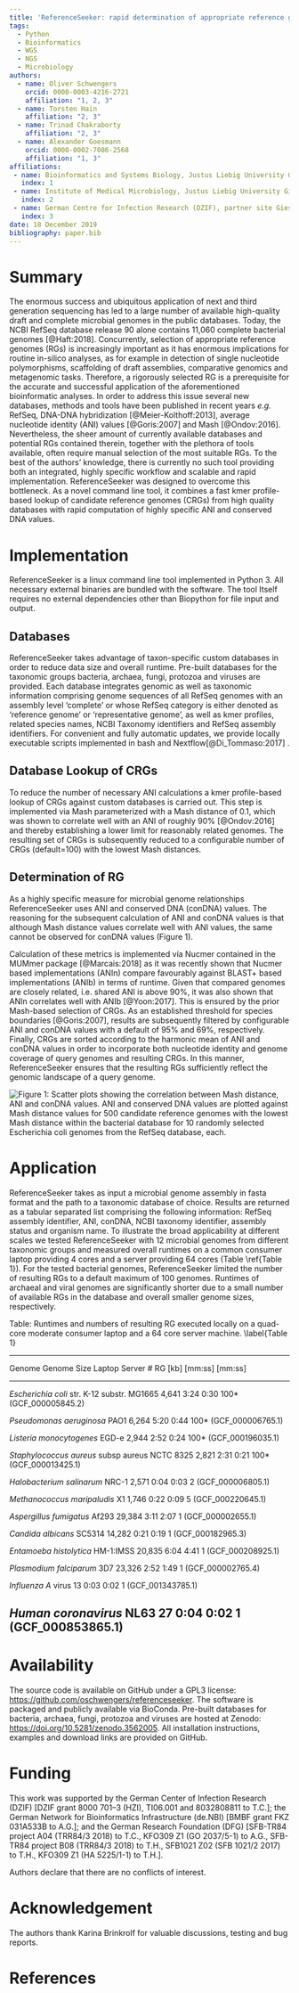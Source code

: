 ```yaml
---
title: 'ReferenceSeeker: rapid determination of appropriate reference genomes'
tags:
  - Python
  - Bioinformatics
  - WGS
  - NGS
  - Microbiology
authors:
  - name: Oliver Schwengers
    orcid: 0000-0003-4216-2721
    affiliation: "1, 2, 3"
  - name: Torsten Hain
    affiliation: "2, 3"
  - name: Trinad Chakraborty
    affiliation: "2, 3"
  - name: Alexander Goesmann
    orcid: 0000-0002-7086-2568
    affiliation: "1, 3"
affiliations:
 - name: Bioinformatics and Systems Biology, Justus Liebig University Giessen, Giessen, 35392, Germany
   index: 1
 - name: Institute of Medical Microbiology, Justus Liebig University Giessen, Giessen, 35392, Germany
   index: 2
 - name: German Centre for Infection Research (DZIF), partner site Giessen-Marburg-Langen, Giessen, Germany
   index: 3
date: 18 December 2019
bibliography: paper.bib
---
```


# Summary
The enormous success and ubiquitous application of next and third generation sequencing has
led to a large number of available high-quality draft and complete microbial genomes in the
public databases. Today, the NCBI RefSeq database release 90 alone contains 11,060
complete bacterial genomes ​[@Haft:2018​]. Concurrently, selection of appropriate reference
genomes (RGs) is increasingly important as it has enormous implications for routine in-silico
analyses, as for example in detection of single nucleotide polymorphisms, scaffolding of draft
assemblies, comparative genomics and metagenomic tasks. Therefore, a rigorously selected
RG is a prerequisite for the accurate and successful application of the aforementioned
bioinformatic analyses. In order to address this issue several new databases, methods and tools
have been published in recent years *e.g.* RefSeq, DNA-DNA hybridization [@Meier-Kolthoff:2013]​,
average nucleotide identity (ANI) values [@Goris:2007] and Mash ​[@Ondov:2016]​.
Nevertheless, the sheer amount of currently available databases and potential RGs
contained therein, together with the plethora of tools available, often require manual selection of
the most suitable RGs. To the best of the authors’ knowledge, there is currently no such tool
providing both an integrated, highly specific workflow and scalable and rapid implementation.
ReferenceSeeker was designed to overcome this bottleneck. As a novel command line tool, it
combines a fast kmer profile-based lookup of candidate reference genomes (CRGs) from high
quality databases with rapid computation of highly specific ANI and conserved DNA values.

# Implementation
ReferenceSeeker is a linux command line tool implemented in Python 3. All necessary external
binaries are bundled with the software. The tool Itself requires no external dependencies other
than Biopython for file input and output.

## Databases
ReferenceSeeker takes advantage of taxon-specific custom databases in order to reduce data
size and overall runtime. Pre-built databases for the taxonomic groups bacteria, archaea, fungi,
protozoa and viruses are provided. Each database integrates genomic as well as taxonomic
information comprising genome sequences of all RefSeq genomes with an assembly level
‘complete’ or whose RefSeq category is either denoted as ‘reference genome’ or ‘representative
genome’, as well as kmer profiles, related species names, NCBI Taxonomy identifiers and
RefSeq assembly identifiers. For convenient and fully automatic updates, we provide locally
executable scripts implemented in bash and Nextflow ​[@Di_Tommaso:2017]​ .

## Database Lookup of CRGs
To reduce the number of necessary ANI calculations a kmer profile-based lookup of CRGs
against custom databases is carried out. This step is implemented via Mash parameterized with
a Mash distance of 0.1, which was shown to correlate well with an ANI of roughly 90% ​
[@Ondov:2016] and thereby establishing a lower limit for reasonably related genomes.
The resulting set of CRGs is subsequently reduced to a configurable number of CRGs (default=100)
with the lowest Mash distances.

## Determination of RG
As a highly specific measure for microbial genome relationships ReferenceSeeker uses ANI and
conserved DNA (conDNA) values. The reasoning for the subsequent calculation of ANI and
conDNA values is that although Mash distance values correlate well with ANI values, the same
cannot be observed for conDNA values (Figure 1).

Calculation of these metrics is implemented vía Nucmer contained in the MUMmer package
[@Marcais:2018] as it was recently shown that Nucmer based implementations (ANIn)
compare favourably against BLAST+ based implementations (ANIb) in terms of runtime. Given
that compared genomes are closely related, i.e. shared ANI is above 90%, it was also shown
that ANIn correlates well with ANIb [@Yoon:2017]. This is ensured by the prior Mash-based
selection of CRGs. As an established threshold for species boundaries [@Goris:2007]​,
results are subsequently filtered by configurable ANI and conDNA values with a default of 95%
and 69%, respectively. Finally, CRGs are sorted according to the harmonic mean of ANI and
conDNA values in order to incorporate both nucleotide identity and genome coverage of query
genomes and resulting CRGs. In this manner, ReferenceSeeker ensures that the resulting RGs
sufficiently reflect the genomic landscape of a query genome.

![Figure 1: Scatter plots showing the correlation between Mash distance, ANI and conDNA
values. ANI and conserved DNA values are plotted against Mash distance values for 500
candidate reference genomes with the lowest Mash distance within the bacterial database for
10 randomly selected *Escherichia coli* genomes from the RefSeq database, each.](mash-ani-cdna.scatter.png)

# Application
ReferenceSeeker takes as input a microbial genome assembly in fasta format and the path to a
taxonomic database of choice. Results are returned as a tabular separated list comprising the
following information: RefSeq assembly identifier, ANI, conDNA, NCBI taxonomy identifier,
assembly status and organism name.
To illustrate the broad applicability at different scales we tested ReferenceSeeker with 12
microbial genomes from different taxonomic groups and measured overall runtimes on a
common consumer laptop providing 4 cores and a server providing 64 cores (Table \ref{Table 1}). For the
tested bacterial genomes, ReferenceSeeker limited the number of resulting RGs to a default
maximum of 100 genomes. Runtimes of archaeal and viral genomes are significantly shorter
due to a small number of available RGs in the database and overall smaller genome sizes,
respectively.

Table: Runtimes and numbers of resulting RG executed locally on a quad-core moderate consumer
laptop and a 64 core server machine. \label{Table 1}

------------------------------------------------------------------------------------
Genome                                           Genome Size   Laptop   Server  # RG
                                                        [kb]  [mm:ss]  [mm:ss]      
----------------------------------------------- ------------ -------- -------- -----
*Escherichia coli* str. K-12 substr. MG1665            4,641     3:24     0:30  100*
(GCF_000005845.2)                                                                   

*Pseudomonas aeruginosa* PAO1                          6,264     5:20     0:44  100*
(GCF_000006765.1)                                                                   

*Listeria monocytogenes* ​EGD-e                         2,944     2:52     0:24  100*
(GCF_000196035.1)                                                                   

*Staphylococcus aureus* subsp aureus NCTC 8325         2,821     2:31     0:21  100*
(GCF_000013425.1)                                                                   

*Halobacterium salinarum* NRC-1                        2,571     0:04     0:03     2
(GCF_000006805.1)                                                                   

*Methanococcus maripaludis* X1                         1,746     0:22     0:09     5
(GCF_000220645.1)                                                                   

*Aspergillus fumigatus* ​Af293                         29,384     3:11     2:07     1
(GCF_000002655.1)                                                                   

*Candida albicans* SC5314                             14,282     0:21     0:19     1
(GCF_000182965.3)                                                                   

*Entamoeba histolytica* HM-1:IMSS                     20,835     6:04     4:41     1
(GCF_000208925.1)                                                                   

*Plasmodium falciparum* ​3D7                           23,326     2:52     1:49     1
(GCF_000002765.4)                                                                   

*Influenza A* virus                                       13     0:03     0:02     1
(GCF_001343785.1)                                                                   

*Human coronavirus* NL63                                  27     0:04     0:02     1
(GCF_000853865.1)                                                                   
------------------------------------------------------------------------------------

# Availability
The source code is available on GitHub under a GPL3 license: https://github.com/oschwengers/referenceseeker​.
The software is packaged and publicly available via BioConda. Pre-built databases for
bacteria, archaea, fungi, protozoa and viruses are hosted at Zenodo: https://doi.org/10.5281/zenodo.3562005​.
All installation instructions, examples and download links are provided on GitHub.

# Funding
This work was supported by the German Center of Infection Research (DZIF) [DZIF grant 8000
 701–3 (HZI), TI06.001 and 8032808811 to T.C.]; the German Network for Bioinformatics
Infrastructure (de.NBI) [BMBF grant FKZ 031A533B to A.G.]; and the German Research
Foundation (DFG) [SFB-TR84 project A04 (TRR84/3 2018) to T.C., KFO309 Z1 (GO 2037/5-1)
to A.G., SFB-TR84 project B08 (TRR84/3 2018) to T.H., SFB1021 Z02 (SFB 1021/2 2017) to
T.H., KFO309 Z1 (HA 5225/1-1) to T.H.].

Authors declare that there are no conflicts of interest.

# Acknowledgement
The authors thank Karina Brinkrolf for valuable discussions, testing and bug reports.

# References
